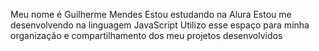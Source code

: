 Meu nome é Guilherme Mendes Estou estudando na Alura Estou me desenvolvendo na linguagem JavaScript Utilizo esse espaço para minha organização e compartilhamento dos meu projetos desenvolvidos
